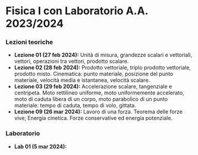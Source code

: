 # Fisica I con Laboratorio A.A. 2023/2024
### Lezioni teoriche
- **Lezione 01 (27 feb 2024):** Unità di misura, grandezze scalari e vettoriali, vettori, operazioni tra vettori, prodotto scalare.
- **Lezione 02 (28 feb 2024):** Prodotto vettoriale, triplo prodotto vettoriale, prodotto misto. Cinematica: punto materiale, posizione del punto materiale, velocità media e istantanea, velocità scalare.
- **Lezione 03 (29 feb 2024):** Accelerazione scalare, tangenziale e centripeta. Moto rettilineo uniforme, moto uniformemente accelerato, moto di caduta libera di un  corpo, moto parabolico di un punto materiale: tempo di caduta, tempo di volo, gittata.
- **Lezione 09 (26 mar 2024):** Lavoro di una forza. Teorema delle forze vive; Energia cinetica. Forze conservative ed energia potenziale. 

### Laboratorio
- **Lab 01 (5 mar 2024):** 


